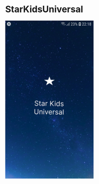 # StarKidsUniversal

<img height="500" src="https://github.com/josealves380/StarKidsUniversal/blob/main/src/assets/imagem.jpeg">
